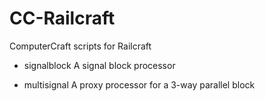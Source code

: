 CC-Railcraft
============

ComputerCraft scripts for Railcraft

- signalblock
  A signal block processor
  
- multisignal
  A proxy processor for a 3-way parallel block
